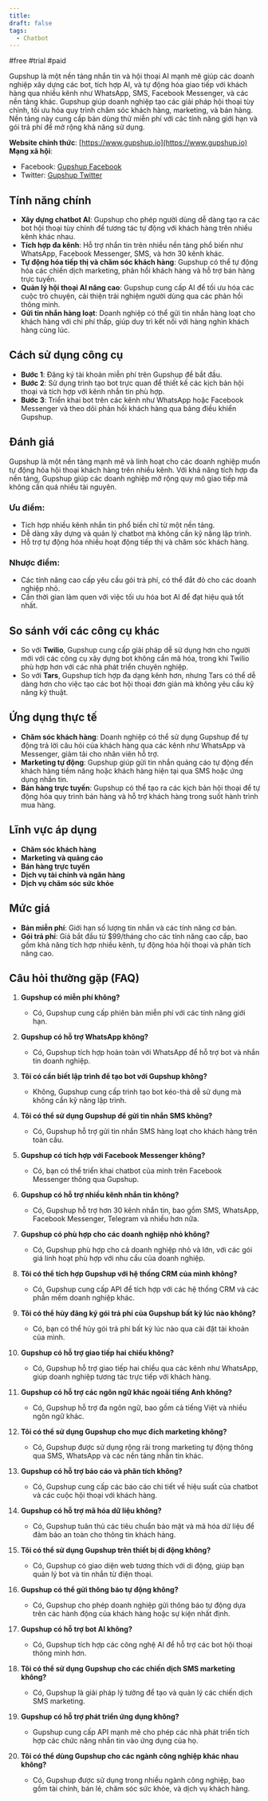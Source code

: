 ```yaml
---
title: 
draft: false
tags:
  - Chatbot
---
```

#free #trial #paid

Gupshup là một nền tảng nhắn tin và hội thoại AI mạnh mẽ giúp các doanh nghiệp xây dựng các bot, tích hợp AI, và tự động hóa giao tiếp với khách hàng qua nhiều kênh như WhatsApp, SMS, Facebook Messenger, và các nền tảng khác. Gupshup giúp doanh nghiệp tạo các giải pháp hội thoại tùy chỉnh, tối ưu hóa quy trình chăm sóc khách hàng, marketing, và bán hàng. Nền tảng này cung cấp bản dùng thử miễn phí với các tính năng giới hạn và gói trả phí để mở rộng khả năng sử dụng.

**Website chính thức**: [https://www.gupshup.io](https://www.gupshup.io)  
**Mạng xã hội**:

- Facebook: [Gupshup Facebook](https://facebook.com/gupshup.io)
- Twitter: [Gupshup Twitter](https://twitter.com/gupshup)

## Tính năng chính

- **Xây dựng chatbot AI**: Gupshup cho phép người dùng dễ dàng tạo ra các bot hội thoại tùy chỉnh để tương tác tự động với khách hàng trên nhiều kênh khác nhau.
- **Tích hợp đa kênh**: Hỗ trợ nhắn tin trên nhiều nền tảng phổ biến như WhatsApp, Facebook Messenger, SMS, và hơn 30 kênh khác.
- **Tự động hóa tiếp thị và chăm sóc khách hàng**: Gupshup có thể tự động hóa các chiến dịch marketing, phản hồi khách hàng và hỗ trợ bán hàng trực tuyến.
- **Quản lý hội thoại AI nâng cao**: Gupshup cung cấp AI để tối ưu hóa các cuộc trò chuyện, cải thiện trải nghiệm người dùng qua các phản hồi thông minh.
- **Gửi tin nhắn hàng loạt**: Doanh nghiệp có thể gửi tin nhắn hàng loạt cho khách hàng với chi phí thấp, giúp duy trì kết nối với hàng nghìn khách hàng cùng lúc.

## Cách sử dụng công cụ

- **Bước 1**: Đăng ký tài khoản miễn phí trên Gupshup để bắt đầu.
- **Bước 2**: Sử dụng trình tạo bot trực quan để thiết kế các kịch bản hội thoại và tích hợp với kênh nhắn tin phù hợp.
- **Bước 3**: Triển khai bot trên các kênh như WhatsApp hoặc Facebook Messenger và theo dõi phản hồi khách hàng qua bảng điều khiển Gupshup.

## Đánh giá

Gupshup là một nền tảng mạnh mẽ và linh hoạt cho các doanh nghiệp muốn tự động hóa hội thoại khách hàng trên nhiều kênh. Với khả năng tích hợp đa nền tảng, Gupshup giúp các doanh nghiệp mở rộng quy mô giao tiếp mà không cần quá nhiều tài nguyên.

### Ưu điểm:

- Tích hợp nhiều kênh nhắn tin phổ biến chỉ từ một nền tảng.
- Dễ dàng xây dựng và quản lý chatbot mà không cần kỹ năng lập trình.
- Hỗ trợ tự động hóa nhiều hoạt động tiếp thị và chăm sóc khách hàng.

### Nhược điểm:

- Các tính năng cao cấp yêu cầu gói trả phí, có thể đắt đỏ cho các doanh nghiệp nhỏ.
- Cần thời gian làm quen với việc tối ưu hóa bot AI để đạt hiệu quả tốt nhất.

## So sánh với các công cụ khác

- So với **Twilio**, Gupshup cung cấp giải pháp dễ sử dụng hơn cho người mới với các công cụ xây dựng bot không cần mã hóa, trong khi Twilio phù hợp hơn với các nhà phát triển chuyên nghiệp.
- So với **Tars**, Gupshup tích hợp đa dạng kênh hơn, nhưng Tars có thể dễ dàng hơn cho việc tạo các bot hội thoại đơn giản mà không yêu cầu kỹ năng kỹ thuật.

## Ứng dụng thực tế

- **Chăm sóc khách hàng**: Doanh nghiệp có thể sử dụng Gupshup để tự động trả lời câu hỏi của khách hàng qua các kênh như WhatsApp và Messenger, giảm tải cho nhân viên hỗ trợ.
- **Marketing tự động**: Gupshup giúp gửi tin nhắn quảng cáo tự động đến khách hàng tiềm năng hoặc khách hàng hiện tại qua SMS hoặc ứng dụng nhắn tin.
- **Bán hàng trực tuyến**: Gupshup có thể tạo ra các kịch bản hội thoại để tự động hóa quy trình bán hàng và hỗ trợ khách hàng trong suốt hành trình mua hàng.

## Lĩnh vực áp dụng

- **Chăm sóc khách hàng**
- **Marketing và quảng cáo**
- **Bán hàng trực tuyến**
- **Dịch vụ tài chính và ngân hàng**
- **Dịch vụ chăm sóc sức khỏe**

## Mức giá

- **Bản miễn phí**: Giới hạn số lượng tin nhắn và các tính năng cơ bản.
- **Gói trả phí**: Giá bắt đầu từ $99/tháng cho các tính năng cao cấp, bao gồm khả năng tích hợp nhiều kênh, tự động hóa hội thoại và phân tích nâng cao.

## Câu hỏi thường gặp (FAQ)

1. **Gupshup có miễn phí không?**
    
    - Có, Gupshup cung cấp phiên bản miễn phí với các tính năng giới hạn.
2. **Gupshup có hỗ trợ WhatsApp không?**
    
    - Có, Gupshup tích hợp hoàn toàn với WhatsApp để hỗ trợ bot và nhắn tin doanh nghiệp.
3. **Tôi có cần biết lập trình để tạo bot với Gupshup không?**
    
    - Không, Gupshup cung cấp trình tạo bot kéo-thả dễ sử dụng mà không cần kỹ năng lập trình.
4. **Tôi có thể sử dụng Gupshup để gửi tin nhắn SMS không?**
    
    - Có, Gupshup hỗ trợ gửi tin nhắn SMS hàng loạt cho khách hàng trên toàn cầu.
5. **Gupshup có tích hợp với Facebook Messenger không?**
    
    - Có, bạn có thể triển khai chatbot của mình trên Facebook Messenger thông qua Gupshup.
6. **Gupshup có hỗ trợ nhiều kênh nhắn tin không?**
    
    - Có, Gupshup hỗ trợ hơn 30 kênh nhắn tin, bao gồm SMS, WhatsApp, Facebook Messenger, Telegram và nhiều hơn nữa.
7. **Gupshup có phù hợp cho các doanh nghiệp nhỏ không?**
    
    - Có, Gupshup phù hợp cho cả doanh nghiệp nhỏ và lớn, với các gói giá linh hoạt phù hợp với nhu cầu của doanh nghiệp.
8. **Tôi có thể tích hợp Gupshup với hệ thống CRM của mình không?**
    
    - Có, Gupshup cung cấp API để tích hợp với các hệ thống CRM và các phần mềm doanh nghiệp khác.
9. **Tôi có thể hủy đăng ký gói trả phí của Gupshup bất kỳ lúc nào không?**
    
    - Có, bạn có thể hủy gói trả phí bất kỳ lúc nào qua cài đặt tài khoản của mình.
10. **Gupshup có hỗ trợ giao tiếp hai chiều không?**
    
    - Có, Gupshup hỗ trợ giao tiếp hai chiều qua các kênh như WhatsApp, giúp doanh nghiệp tương tác trực tiếp với khách hàng.
11. **Gupshup có hỗ trợ các ngôn ngữ khác ngoài tiếng Anh không?**
    
    - Có, Gupshup hỗ trợ đa ngôn ngữ, bao gồm cả tiếng Việt và nhiều ngôn ngữ khác.
12. **Tôi có thể sử dụng Gupshup cho mục đích marketing không?**
    
    - Có, Gupshup được sử dụng rộng rãi trong marketing tự động thông qua SMS, WhatsApp và các nền tảng nhắn tin khác.
13. **Gupshup có hỗ trợ báo cáo và phân tích không?**
    
    - Có, Gupshup cung cấp các báo cáo chi tiết về hiệu suất của chatbot và các cuộc hội thoại với khách hàng.
14. **Gupshup có hỗ trợ mã hóa dữ liệu không?**
    
    - Có, Gupshup tuân thủ các tiêu chuẩn bảo mật và mã hóa dữ liệu để đảm bảo an toàn cho thông tin khách hàng.
15. **Tôi có thể sử dụng Gupshup trên thiết bị di động không?**
    
    - Có, Gupshup có giao diện web tương thích với di động, giúp bạn quản lý bot và tin nhắn từ điện thoại.
16. **Gupshup có thể gửi thông báo tự động không?**
    
    - Có, Gupshup cho phép doanh nghiệp gửi thông báo tự động dựa trên các hành động của khách hàng hoặc sự kiện nhất định.
17. **Gupshup có hỗ trợ bot AI không?**
    
    - Có, Gupshup tích hợp các công nghệ AI để hỗ trợ các bot hội thoại thông minh hơn.
18. **Tôi có thể sử dụng Gupshup cho các chiến dịch SMS marketing không?**
    
    - Có, Gupshup là giải pháp lý tưởng để tạo và quản lý các chiến dịch SMS marketing.
19. **Gupshup có hỗ trợ phát triển ứng dụng không?**
    
    - Gupshup cung cấp API mạnh mẽ cho phép các nhà phát triển tích hợp các chức năng nhắn tin vào ứng dụng của họ.
20. **Tôi có thể dùng Gupshup cho các ngành công nghiệp khác nhau không?**
    
    - Có, Gupshup được sử dụng trong nhiều ngành công nghiệp, bao gồm tài chính, bán lẻ, chăm sóc sức khỏe, và dịch vụ khách hàng.